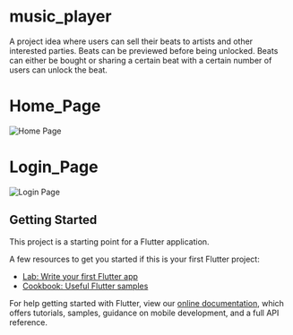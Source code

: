 # music_player

A project idea where users can sell their beats to artists and other interested parties. Beats can be previewed before being unlocked. Beats can either be bought or sharing a certain beat with a certain number of users can unlock the beat.

# Home_Page
![Home Page](blob:https://web.whatsapp.com/15dc6d47-e677-4728-893e-ba05dd15fe04)

# Login_Page
![Login Page](blob:https://web.whatsapp.com/a8c5f37b-c791-4bcb-8cb5-41954e1527df)

## Getting Started

This project is a starting point for a Flutter application.

A few resources to get you started if this is your first Flutter project:

- [Lab: Write your first Flutter app](https://flutter.dev/docs/get-started/codelab)
- [Cookbook: Useful Flutter samples](https://flutter.dev/docs/cookbook)

For help getting started with Flutter, view our
[online documentation](https://flutter.dev/docs), which offers tutorials,
samples, guidance on mobile development, and a full API reference.
